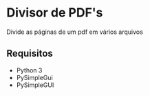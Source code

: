 # Divisor de PDF's

Divide as páginas de um pdf em vários arquivos


## Requisitos
- Python 3
- PySimpleGui
- PySimpleGUI